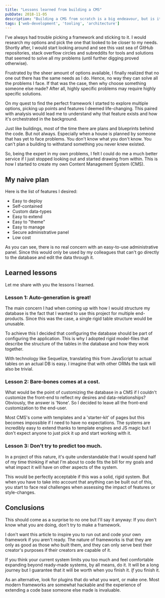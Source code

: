 ```yaml
---
title: "Lessons learned from building a CMS"
pubDate: 2018-11-05
description: "Building a CMS from scratch is a big endeavour, but is it worth it?"
tags: ['web-development', 'tooling', 'architecture']
---
```

I've always had trouble picking a framework and sticking to it. I would research my options and pick the one that looked to be closer to my needs. Shortly after, I would start looking around and see this vast sea of GitHub repositories, stack overflow circles and subreddits for tools and solutions that seemed to solve all my problems (until further digging proved otherwise).

Frustrated by the sheer amount of options available, I finally realized that no one out there has the same needs as I do. Hence, no way they can solve all the problems I face. If that was the case, then why choose something someone else made? After all, highly specific problems may require highly specific solutions.

On my quest to find the perfect framework I started to explore multiple options, picking up points and features I deemed life-changing. This paired with analysis would lead me to understand why that feature exists and how it's orchestrated in the background.

Just like buildings, most of the time there are plans and blueprints behind the code. But not always. Especially when a house is planned by someone that has yet to face problems. You don't know what you don't know. You can't plan a building to withstand something you never knew existed.

So, being the expert in my own problems, I felt I could do me a much better service if I just stopped looking out and started drawing from within. This is how I started to create my own Content Management System (CMS).

## My naive plan

Here is the list of features I desired:

 - Easy to deploy
 - Self-contained
 - Custom data-types
 - Easy to extend
 - Easy to "theme"
 - Easy to manage
 - Secure administrative panel
 - Low cost

As you can see, there is no real concern with an easy-to-use administrative panel. Since this would only be used by my colleagues that can't go directly to the database and edit the data through it.

## Learned lessons

Let me share with you the lessons I learned.

### Lesson 1: Auto-generation is great!

The main concern I had when coming up with how I would structure my database is the fact that I wanted to use this project for multiple end-products. Since this was the case, a single rigid table structure would be unusable.

To achieve this I decided that configuring the database should be part of configuring the application. This is why I adopted rigid model-files that describe the structure of the tables in the database and how they work together.

With technology like Sequelize, translating this from JavaScript to actual tables on an actual DB is easy. I imagine that with other ORMs the task will also be trivial.

### Lesson 2: Bare-bones comes at a cost.

What would be the point of customizing the database in a CMS if I couldn't customize the front-end to reflect my desires and data-relationships? Obviously, the answer is 'None'. So I decided to leave all the front-end customization to the end-user.

Most CMS's come with templates and a 'starter-kit' of pages but this becomes impossible if I need to have no expectations. The systems are incredibly easy to extend thanks to template engines and JS magic but I don't expect anyone to just pick it up and start working with it.

### Lesson 3: Don't try to predict too much.

In a project of this nature, it's quite understandable that I would spend half of my time thinking if what I'm about to code fits the bill for my goals and what impact it will have on other aspects of the system.

This would be perfectly acceptable if this was a solid, rigid system. But when you have to take into account that anything can be built out of this, you start to face real challenges when assessing the impact of features or style-changes.

## Conclusions

This should come as a surprise to no one but I'll say it anyway: If you don't know what you are doing, don't try to make a framework.

I don't want this article to inspire you to run out and code your own framework if you aren't ready. The nature of frameworks is that they are only as good as those who built them, and they can only serve best their creator's purposes if their creators are capable of it.

If you think your current system limits you too much and feel comfortable expanding beyond ready-made systems, by all means, do it. It will be a long journey but I guarantee that it will be worth when you finish it. *If* you finish it.

As an alternative, look for plugins that do what you want, or make one. Most modern frameworks are somewhat hackable and the experience of extending a code base someone else made is invaluable.